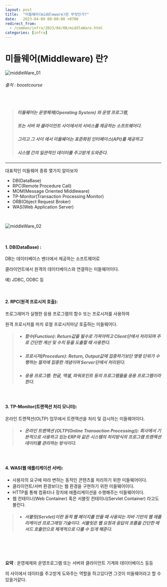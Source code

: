 ```yaml
---
layout: post
title:  "미들웨어(middleware)란 무엇인가?"
date:   2023-04-09 00:00:00 +0700
redirect_from:
  - /common/infra/2023/04/08/middleWare.html
categories: [infra]
---
```


미들웨어(Middleware) 란?
====
![middleWare_01](https://user-images.githubusercontent.com/36956285/230765411-add02cf3-096c-474c-b309-3a293b81f62b.png)

###### 출처 : boostcourse


<br />

>##### 미들웨어는 **운영체제(Operating System)** 와 **운영 프로그램**, 
>
>##### 또는 **서버** 와 **클라이언트** 사이에서의 서비스를 제공하는 소프트웨어다.
>
>##### 그리고 그 **사이** 에서 미들웨어는 표준화된 인터페이스(API)를 제공하고 
>
>##### 시스템 간의 일관적인 데이터를 주고받게 도와준다.

-----



대표적인 미들웨어 종류 몇가지 알아보자

* DB(DataBase)
* RPC(Remote Procedure Call) 
* MOM(Message Oriented Middleware) 
* TP-Monitor(Transaction Processing Monitor)
* ORB(Object Request Broker)
* WAS(Web Application Server) 

<br />

![middleWare_02](https://user-images.githubusercontent.com/36956285/232182063-01e474f8-e689-40e4-8dc3-2b47f4d55f48.png)

<br />

#### 1. DB(DataBase) :
DB는 데이터베이스 벤더에서 제공하는 소프트웨어로 

클라이언트에서 원격의 데이터베이스와 연결하는 미들웨어이다. 

예) JDBC, ODBC 등

<br />

#### 2. RPC(원격 프로시저 호출): 
프로그래머가 실행한 응용 프로그램의 함수 또는 프로시저를 사용하여 

원격 프로시저를 마치 로컬 프로시저마냥 호출하는 미들웨어다. 

>* ##### 함수(Function): Return값을 필수로 가져야하고 Client단에서 처리되며 주로 간단한 계산 및 수치 등을 도출할 때 사용한다.
>
>* ##### 프로시저(Procedure): Return, Output값에 집중하기보단 명령 단위가 수행하는 절차에 집중한 개념이며 Server단에서 처리된다.
>
>* ##### 응용 프로그램: 한글, 엑셀, 파워포인트 등의 프로그램들을 응용 프로그램이라 한다.

<br />

#### 3. TP-Monitor(트랜잭션 처리 모니터): 
온라인 트랜잭션(OLTP) 업무에서 트랜잭션을 처리 및 감시하는 미들웨어이다.

>* ##### 온라인 트랜잭션 (OLTP(Online Transaction Processing)): 회사에서 기본적으로 사용하고 있는 ERP와 같은 시스템의 처리방식의 프로그램 트랜잭션 데이터를 관리하는 방식이다. 

<br />

#### 4. WAS(웹 애플리케이션 서버): 
* 사용자의 요구에 따라 변하는 동적인 콘텐츠를 처리하기 위한 미들웨어이다.
* 클라이언트/서버 환경보다는 웹 환경을 구현하기 위한 미들웨어이다.
* HTTP를 통해 컴퓨터나 장치에 애플리케이션을 수행해주는 미들웨어이다.
* 웹 컨테이너(Web Container) 혹은 서블릿 컨테이너(Servlet Container) 라고도 불린다.

>* ##### 서블릿(Servlet)이란 동적 웹 페이지를 만들 때 사용되는 자바 기반의 웹 애플리케이션 프로그래밍 기술이다. 서블릿은 웹 요청과 응답의 흐름을 간단한 메서드 호출만으로 체계적으로 다룰 수 있게 해준다.

<br /><br /><br />

**요약** : 운영체제와 운영프로그램 또는 서버와 클라이언트 기계와 데이터베이스 등등 

의 사이에서 데이터를 주고받게 도와주는 역할을 하고있다면 그것이 미들웨어라고 할 수 있을거같다.